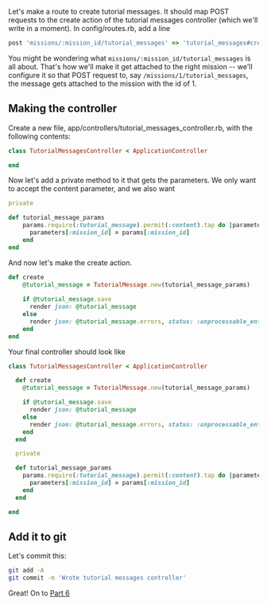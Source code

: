 Let's make a route to create tutorial messages.
It should map POST requests to the create action of the tutorial messages controller (which we'll write in a moment).
In config/routes.rb, add a line
```ruby
post 'missions/:mission_id/tutorial_messages' => 'tutorial_messages#create'
```

You might be wondering what `missions/:mission_id/tutorial_messages` is all about.
That's how we'll make it get attached to the right mission -- we'll configure it so that POST request to, say `/missions/1/tutorial_messages`, the message gets attached to the mission with the id of 1. 

## Making the controller
Create a new file, app/controllers/tutorial_messages_controller.rb, with the following contents:

```ruby
class TutorialMessagesController < ApplicationController

end
```

Now let's add a private method to it that gets the parameters. 
We only want to accept the content parameter, and we also want 
```ruby
private

def tutorial_message_params
    params.require(:tutorial_message).permit(:content).tap do |parameters|
      parameters[:mission_id] = params[:mission_id]
    end
end
```

And now let's make the create action.
```ruby
def create
    @tutorial_message = TutorialMessage.new(tutorial_message_params)
    
    if @tutorial_message.save
      render json: @tutorial_message
    else
      render json: @tutorial_message.errors, status: :unprocessable_entity
    end
end
```

Your final controller should look like
```ruby
class TutorialMessagesController < ApplicationController

  def create
    @tutorial_message = TutorialMessage.new(tutorial_message_params)

    if @tutorial_message.save
      render json: @tutorial_message
    else
      render json: @tutorial_message.errors, status: :unprocessable_entity
    end
  end

  private

  def tutorial_message_params
    params.require(:tutorial_message).permit(:content).tap do |parameters|
      parameters[:mission_id] = params[:mission_id]
    end
  end

end

```

## Add it to git
Let's commit this:
```bash
git add -A
git commit -m 'Wrote tutorial messages controller'
```

Great! On to [Part 6](habmc-06.md)
